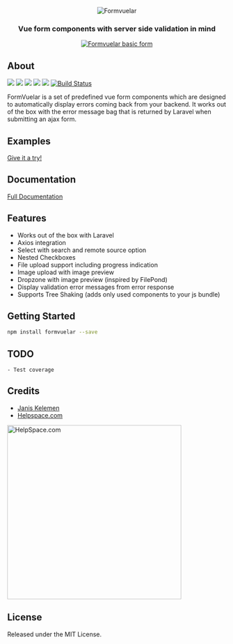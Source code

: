 <p align="center">
    <img src="https://janiskelemen.github.io/formvuelar/example/Formvuelar.svg" alt="Formvuelar" />
</p>
<h3 align="center">Vue form components with server side validation in mind</h3>

<p align="center">
    <a href="https://janiskelemen.github.io/formvuelar/" target="_blank">
        <img src="https://janiskelemen.github.io/formvuelar/example/formvuelar_basic_form.png" alt="Formvuelar basic form" />
    </a>
</p>

<h2>About</h2>

[![](https://img.shields.io/npm/v/formvuelar.svg?label=version)](https://www.npmjs.com/package/formvuelar)
[![](https://img.shields.io/npm/dm/formvuelar.svg)](https://npmcharts.com/compare/formvuelar?minimal=true)
[![](https://badgen.net/bundlephobia/minzip/formvuelar?label=Size&color=38A89D)](https://bundlephobia.com/result?p=formvuelar)
![](https://img.shields.io/github/forks/janiskelemen/formvuelar.svg)
![](https://img.shields.io/github/license/janiskelemen/formvuelar.svg)
[![Build Status](https://travis-ci.com/janiskelemen/formvuelar.svg?branch=master)](https://travis-ci.com/janiskelemen/formvuelar)

<p>
FormVuelar is a set of predefined vue form components which are designed to automatically display errors coming back from your backend. It works out of the box with the error message bag that is returned by Laravel when submitting an ajax form.
</p>

<h2>Examples</h2>
<a href="https://janiskelemen.github.io/formvuelar/" target="_blank">Give it a try!</a>

## Documentation

[Full Documentation](https://formvuelar.netlify.com)

<h2>Features</h2>

- Works out of the box with Laravel
- Axios integration
- Select with search and remote source option
- Nested Checkboxes
- File upload support including progress indication
- Image upload with image preview
- Dropzone with image preview (inspired by FilePond)
- Display validation error messages from error response
- Supports Tree Shaking (adds only used components to your js bundle)

<h2>Getting Started</h2>

```bash
npm install formvuelar --save
```

## TODO

    - Test coverage

## Credits

- [Janis Kelemen](https://twitter.com/janiskelemen)
- [Helpspace.com](https://helpspace.com)


<a href="https://helpspace.com/#formvuelar" target="_blank" title="HelpSpace">
  <img src="https://cdn.helpspace.com/brand/2021/og_card.png" width="400px" alt="HelpSpace.com">
</a>

<h2>License</h2>
<p>Released under the MIT License.</p>
